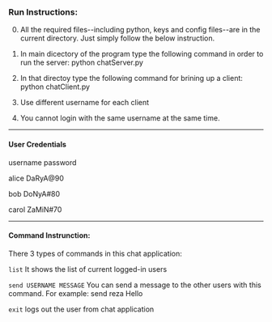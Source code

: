 ### Run Instructions:

0. All the required files--including python, keys and config files--are in the current directory. Just simply follow the below instruction.

1. In main dicectory of the program type the following command in order to run the server:
	python chatServer.py

2. In that directoy type the following command for brining up a client:
	python chatClient.py

3. Use different username for each client

4. You cannot login with the same username at the same time.


---------------------------------------------------------------------------
#### User Credentials

username	password

alice		DaRyA@90

bob			DoNyA#80

carol		ZaMiN#70

---------------------------------------------------------------------------
#### Command Instrunction:

There 3 types of commands in this chat application:

`list`
	It shows the list of current logged-in users

`send USERNAME MESSAGE`
	You can send a message to the other users with this command. For example: send reza Hello

`exit`
	logs out the user from chat application

